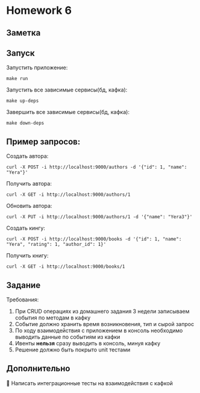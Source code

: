 # Homework 6

## Заметка



## Запуск

Запустить приложение:

``make run``

Запустить все зависимые сервисы(бд, кафка):

``make up-deps``

Завершить все зависимые сервисы(бд, кафка):

``make down-deps``

## Пример запросов:

Создать автора:

``curl -X POST -i http://localhost:9000/authors -d '{"id": 1, "name": "Yera"}'``

Получить автора:

``curl -X GET -i http://localhost:9000/authors/1``

Обновить автора:

``curl -X PUT -i http://localhost:9000/authors/1 -d '{"name": "Yera3"}'``

Создать кингу:

``curl -X POST -i http://localhost:9000/books -d '{"id": 1, "name": "Yera", "rating": 1, "author_id": 1}'``

Получить книгу:

``curl -X GET -i http://localhost:9000/books/1``

## Задание

Требования:
1) При CRUD операциях из домашнего задания 3 недели записываем события по методам в кафку
2) Событие должно хранить время возникновения, тип и сырой запрос
3) По ходу взаимодействия с приложением в консоль необходимо выводить данные по событиям из кафки 
4) Ивенты **нельзя** сразу выводить в консоль, минуя кафку
5) Решение должно быть покрыто unit тестами

## Дополнительно
💎 Написать интеграционные тесты на взаимодействия с кафкой

